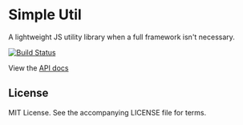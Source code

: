 # Simple Util 

A lightweight JS utility library when a full framework isn't necessary.

[![Build Status](https://travis-ci.org/gzip/js-simple-util.png)](https://travis-ci.org/gzip/js-simple-util)

View the [API docs](https://rawgithub.com/gzip/js-simple-util/master/docs/api/global.html)

## License

MIT License. See the accompanying LICENSE file for terms.
